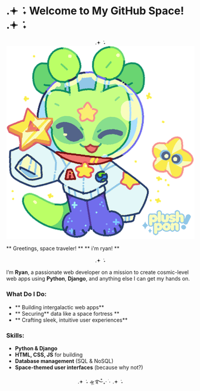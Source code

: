 # .𖥔 ݁ ˖ Welcome to My GitHub Space! .𖥔 ݁ ˖

<div align="center">
  .𖥔 ݁ ˖ 
</div>
 

<div align="center">
  <img src="https://github.com/ryfank/stuff/raw/main/E6r6Oq4XMAA5GQa.png" alt="Neopets Image">
</div>

** Greetings, space traveler! **
** i'm ryan! **

<div align="center">
  .𖥔 ݁ ˖ 
</div>


   
I’m **Ryan**, a passionate web developer on a mission to create cosmic-level web apps using **Python**, **Django**, and anything else I can get my hands on. 

### What Do I Do:
- ** Building intergalactic web apps** 
- ** Securing** data like a space fortress ** 
- ** Crafting sleek, intuitive user experiences** 

### Skills:
- **Python & Django** 
- **HTML, CSS, JS** for building 
- **Database management** (SQL & NoSQL) 
- **Space-themed user interfaces** (because why not?)

<div align="center">
  .𖥔 ݁ ˖ 🛸࿐໋₊‧ ֹ٠ .𖥔 ݁ ˖ 
</div>

